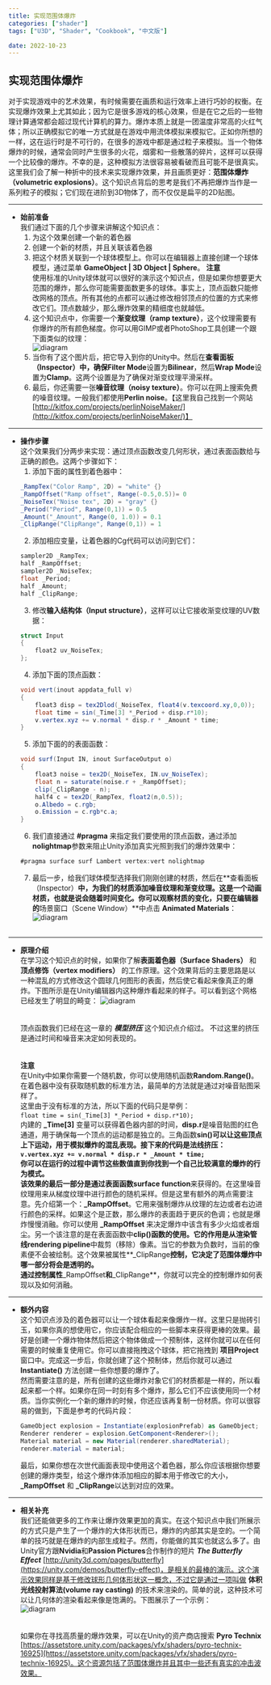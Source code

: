 ```yaml
---
title: 实现范围体爆炸
categories: ["shader"]
tags: ["U3D", "Shader", "Cookbook", "中文版"]

date: 2022-10-23
---
```


## 实现范围体爆炸
对于实现游戏中的艺术效果，有时候需要在画质和运行效率上进行巧妙的权衡。在实现爆炸效果上尤其如此；因为它是很多游戏的核心效果，但是在它之后的一些物理计算通常都会超过现代计算机的算力。爆炸本质上就是一团温度非常高的火红气体；所以正确模拟它的唯一方式就是在游戏中用流体模拟来模拟它。正如你所想的一样，这在运行时是不可行的，在很多的游戏中都是通过粒子来模拟。当一个物体爆炸的时候，通常会同时产生很多的火花，烟雾和一些散落的碎片，这样可以获得一个比较像的爆炸。不幸的是，这种模拟方法很容易被看破而且可能不是很真实。这里我们会了解一种折中的技术来实现爆炸效果，并且画质更好：**范围体爆炸（volumetric explosions）**。这个知识点背后的思考是我们不再把爆炸当作是一系列粒子的模拟；它们现在进阶到3D物体了，而不仅仅是扁平的2D贴图。

*** 

- **始前准备**   
  我们通过下面的几个步骤来讲解这个知识点：
  1. 为这个效果创建一个新的着色器
  2. 创建一个新的材质，并且关联该着色器
  3. 把这个材质关联到一个球体模型上。你可以在编辑器上直接创建一个球体模型，通过菜单 **GameObject \| 3D Object \| Sphere**。 
   **注意**   
   使用标准的Unity球体就可以很好的演示这个知识点，但是如果你想要更大范围的爆炸，那么你可能需要面数更多的球体。事实上，顶点函数只能修改网格的顶点。所有其他的点都可以通过修改相邻顶点的位置的方式来修改它们。顶点数越少，那么爆炸效果的精细度也就越低。   
  4. 这个知识点中，你需要一个**渐变纹理（ramp texture）**，这个纹理需要有你爆炸的所有颜色梯度。你可以用GIMP或者PhotoShop工具创建一个跟下面类似的纹理：   
   ![diagram](/game-tech-post/img/shader_book/diagram65.png)
  5. 当你有了这个图片后，把它导入到你的Unity中。然后在**查看面板（Inspector）**中，确保**Filter Mode**设置为**Bilinear**，然后**Wrap Mode**设置为**Clamp**。这两个设置是为了确保对渐变纹理平滑采样。
  6. 最后，你还需要一张**噪音纹理（noisy texture）**。你可以在网上搜索免费的噪音纹理。一般我们都使用**Perlin noise**。【这里我自己找到一个网站[http://kitfox.com/projects/perlinNoiseMaker/](http://kitfox.com/projects/perlinNoiseMaker/)】

*** 

- **操作步骤**   
  这个效果我们分两步来实现：通过顶点函数改变几何形状，通过表面函数给与正确的颜色。这两个步骤如下：
  1. 添加下面的属性到着色器中：
  ``` c#
  _RampTex("Color Ramp", 2D) = "white" {}
  _RampOffset("Ramp offset", Range(-0.5,0.5))= 0
  _NoiseTex("Noise tex", 2D) = "gray" {}
  _Period("Period", Range(0,1)) = 0.5
  _Amount("_Amount", Range(0, 1.0)) = 0.1
  _ClipRange("ClipRange", Range(0,1)) = 1
  ```
  2. 添加相应变量，让着色器的Cg代码可以访问到它们：
  ``` c#
  sampler2D _RampTex;
  half _RampOffset;
  sampler2D _NoiseTex;
  float _Period;
  half _Amount;
  half _ClipRange;
  ```
  3. 修改**输入结构体（Input structure）**，这样可以让它接收渐变纹理的UV数据：
  ``` c#
  struct Input 
  {
      float2 uv_NoiseTex;
  };
  ```
  4. 添加下面的顶点函数：
  ``` c#
  void vert(inout appdata_full v) 
  {
      float3 disp = tex2Dlod(_NoiseTex, float4(v.texcoord.xy,0,0));
      float time = sin(_Time[3] *_Period + disp.r*10);
      v.vertex.xyz += v.normal * disp.r * _Amount * time;
  }
  ```
  5. 添加下面的的表面函数：
  ``` c#
  void surf(Input IN, inout SurfaceOutput o) 
  {
      float3 noise = tex2D(_NoiseTex, IN.uv_NoiseTex);
      float n = saturate(noise.r + _RampOffset);
      clip(_ClipRange - n);
      half4 c = tex2D(_RampTex, float2(n,0.5));
      o.Albedo = c.rgb;
      o.Emission = c.rgb*c.a;
  }
  ```
  6. 我们直接通过 **#pragma** 来指定我们要使用的顶点函数，通过添加 **nolightmap**参数来阻止Unity添加真实光照到我们的爆炸效果中：
  ``` c#
  #pragma surface surf Lambert vertex:vert nolightmap
  ```
  7. 最后一步，给我们球体模型选择我们刚刚创建的材质，然后在**查看面板（Inspector）**中，为我们的材质添加噪音纹理和渐变纹理。这是一个动画材质，也就是说会随着时间变化。你可以观察材质的变化，只要在编辑器的**场景窗口（Scene Window）**中点击 **Animated Materials**：   
  ![diagram](/game-tech-post/img/shader_book/diagram66.png)   
  <br>   
*** 

- **原理介绍**   
  在学习这个知识点的时候，如果你了解**表面着色器（Surface Shaders）** 和 **顶点修饰（vertex modifiers）** 的工作原理。这个效果背后的主要思路是以一种混乱的方式修改这个圆球几何图形的表面，然后使它看起来像真正的爆炸。下图所示是在Unity编辑器内这种爆炸看起来的样子。可以看到这个网格已经发生了明显的畸变：
  ![diagram](/game-tech-post/img/shader_book/diagram67.png)   
  <br>   
  顶点函数我们已经在这一章的 ***模型挤压*** 这个知识点介绍过。 不过这里的挤压是通过时间和噪音来决定如何表现的。   
  <br>   
  **注意**   
  在Unity中如果你需要一个随机数，你可以使用随机函数**Random.Range()**。在着色器中没有获取随机数的标准方法，最简单的方法就是通过对噪音贴图采样了。   
  这里由于没有标准的方法，所以下面的代码只是举例：   
  `float time = sin(_Time[3] *_Period + disp.r*10);`   
  内建的 **_Time[3]** 变量可以获得着色器内部的时间，**disp.r**是噪音贴图的红色通道，用于确保每一个顶点的运动都是独立的。三角函数**sin()**可以让这些顶点上下运动，用于模拟爆炸的混乱表现。接下来的代码是法线挤压：   
  `v.vertex.xyz += v.normal * disp.r * _Amount * time;`   
  你可以在运行的过程中调节这些数值直到你找到一个自己比较满意的爆炸的行为模式。   
  该效果的最后一部分是通过**表面函数surface function**来获得的。在这里噪音纹理用来从梯度纹理中进行颜色的随机采样。但是这里有额外的两点需要注意。先介绍第一个：**_RampOffset**。它用来强制爆炸从纹理的左边或者右边进行颜色的采样。如果这个是正数，那么爆炸的表面趋于更灰的色调；也就是爆炸慢慢消融。你可以使用 **_RampOffset** 来决定爆炸中该含有多少火焰或者烟尘。另一个该注意的是在表面函数中**clip()**函数的使用。它的作用是从**渲染管线rendering pipeline**中裁剪（移除）像素。当它的参数为负数时，当前的像素便不会被绘制。这个效果被属性**_ClipRange**控制，它决定了范围体爆炸中哪一部分将会是透明的。   
  通过控制属性**_RampOffset**和**_ClipRange**，你就可以完全的控制爆炸如何表现以及如何消融。   

***   
- **额外内容**   
  这个知识点涉及的着色器可以让一个球体看起来像爆炸一样。这里只是抛砖引玉，如果你真的想使用它，你应该配合相应的一些脚本来获得更棒的效果。最好是创建一个爆炸物体然后把这个物体做成一个预制体，这样你就可以在任何需要的时候重复使用它。你可以直接拖拽这个球体，把它拖拽到 **项目Project** 窗口中。完成这一步后，你就创建了这个预制体，然后你就可以通过 **Instantiate()** 方法创建一些你想要的爆炸了。   
  然而需要注意的是，所有创建的这些爆炸对象它们的材质都是一样的，所以看起来都一个样。如果你在同一时刻有多个爆炸，那么它们不应该使用同一个材质。当你实例化一个新的爆炸的时候，你还应该再复制一份材质。你可以很容易的做到，下面是参考的代码片段：   
  ``` c#
  GameObject explosion = Instantiate(explosionPrefab) as GameObject;
  Renderer renderer = explosion.GetComponent<Renderer>();
  Material material = new Material(renderer.sharedMaterial);
  renderer.material = material;
  ```   
  最后，如果你想在次世代画面表现中使用这个着色器，那么你应该根据你想要创建的爆炸类型，给这个爆炸体添加相应的脚本用于修改它的大小，**_RampOffset** 和 **_ClipRange**以达到对应的效果。  

***   
- **相关补充**   
  我们还能做更多的工作来让爆炸效果更加的真实。在这个知识点中我们所展示的方式只是产生了一个爆炸的大体形状而已，爆炸的内部其实是空的。一个简单的技巧就是在爆炸的内部生成粒子。然而，你能做的其实也就这么多了。由Unity官方跟**Nvidia**和**Passion Pictures**合作制作的短片 ***The Butterfly Effect*** [http://unity3d.com/pages/butterfly](https://unity.com/demos/butterfly-effect)，是相关的最棒的演示。这个演示效果同样是基于修改球形几何体形状这一概念，不过它是通过一项叫做 **体积光线投射算法(volume ray casting)** 的技术来渲染的。简单的说，这种技术可以让几何体的渲染看起来像是饱满的。下图展示了一个示例：   
  ![diagram](/game-tech-post/img/shader_book/diagram68.png)   
  <br>   
  如果你在寻找高质量的爆炸效果，可以在Unity的资产商店搜索 **Pyro Technix** [https://assetstore.unity.com/packages/vfx/shaders/pyro-technix-16925](https://assetstore.unity.com/packages/vfx/shaders/pyro-technix-16925)。这个资源包括了范围体爆炸并且其中一些还有真实的冲击波效果。
